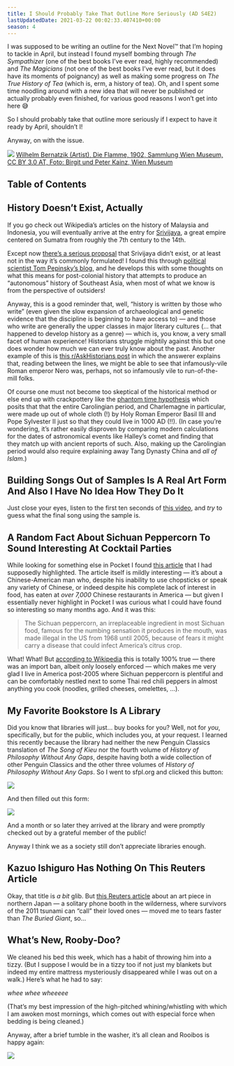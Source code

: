 ```yaml
---
title: I Should Probably Take That Outline More Seriously (AD S4E2)
lastUpdatedDate: 2021-03-22 00:02:33.407410+00:00
season: 4
---
```


<!-- markdownlint-disable no-emphasis-as-header -->

I was supposed to be writing an outline for the Next Novel™️ that I’m hoping to tackle in April, but instead I found myself bombing through *The Sympathizer* (one of the best books I’ve ever read, highly recommended) and *The Magicians* (not one of the best books I’ve ever read, but it does have its moments of poignancy) as well as making some progress on *The True History of Tea* (which is, erm, a history of tea). Oh, and I spent some time noodling around with a new idea that will never be published or actually probably even finished, for various good reasons I won’t get into here 😅

So I should probably take that outline more seriously if I expect to have it ready by April, shouldn’t I!

Anyway, on with the issue.

 ![](https://buttondown-attachments.s3.us-west-2.amazonaws.com/images/cfa501f9-0460-45c3-901b-bb820344e842.jpg)
[Wilhelm Bernatzik (Artist), Die Flamme, 1902, Sammlung Wien Museum, CC BY 3.0 AT, Foto: Birgit und Peter Kainz, Wien Museum](https://sammlung.wienmuseum.at/en/object/1812/)

## Table of Contents

## History Doesn’t Exist, Actually

If you go check out Wikipedia’s articles on the history of Malaysia and Indonesia, you will eventually arrive at the entry for [Srivijaya](https://en.wikipedia.org/wiki/Srivijaya), a great empire centered on Sumatra from roughly the 7th century to the 14th.

Except now [there’s a serious proposal](https://leminhkhai.blog/imagining-srivijaya-a-series/?fbclid=IwAR21qT3hhT_IQiVprSKHTII_B_YyQ9_tyhIph_x0GSPN9Q-xqACsh-cNWJc) that Srivijaya didn’t exist, or at least not in the way it’s commonly formulated! I found this through [political scientist Tom Pepinsky’s blog](https://tompepinsky.com/2021/03/10/on-the-historiography-of-srivijaya/), and he develops this with some thoughts on what this means for post-colonial history that attempts to produce an “autonomous” history of Southeast Asia, when most of what we know is from the perspective of outsiders!

Anyway, this is a good reminder that, well, “history is written by those who write” (even given the slow expansion of archaeological and genetic evidence that the discipline is beginning to have access to) — and those who write are generally the upper classes in major literary cultures (… that happened to develop history as a genre) — which is, you know, a very small facet of human experience! Historians struggle mightily against this but one does wonder how much we can ever truly know about the past. Another example of this is [this r/AskHistorians post](https://www.reddit.com/r/AskHistorians/comments/lzu4el/the_surviving_sources_on_nero_largely_portray_him/) in which the answerer explains that, reading between the lines, we might be able to see that infamously-vile Roman emperor Nero was, perhaps, not so infamously vile to run-of-the-mill folks.

Of course one must not become too skeptical of the historical method or else end up with crackpottery like the [phantom time hypothesis](https://en.wikipedia.org/wiki/Phantom_time_conspiracy_theory) which posits that that the entire Carolingian period, and Charlemagne in particular, were made up out of whole cloth (!) by Holy Roman Emperor Basil III and Pope Sylvester II just so that they could live in 1000 AD (!!). (In case you’re wondering, it’s rather easily disproven by comparing modern calculations for the dates of astronomical events like Halley’s comet and finding that they match up with ancient reports of such. Also, making up the Carolingian period would also require explaining away Tang Dynasty China and *all of Islam*.)

## Building Songs Out of Samples Is A Real Art Form And Also I Have No Idea How They Do It

Just close your eyes, listen to the first ten seconds of [this video](https://youtu.be/5QwOpRh-IfI), and *try* to guess what the final song using the sample is.

## A Random Fact About Sichuan Peppercorn To Sound Interesting At Cocktail Parties

While looking for something else in Pocket I found [this article](https://www.scmp.com/magazines/post-magazine/long-reads/article/2169154/man-who-has-eaten-more-7300-chinese-restaurants) that I had supposedly highlighted. The article itself is mildly interesting — it’s about a Chinese-American man who, despite his inability to use chopsticks or speak any variety of Chinese, or indeed despite his complete lack of interest in food, has eaten at *over 7,000* Chinese restaurants in America — but given I essentially never highlight in Pocket I was curious what I could have found so interesting so many months ago. And it was this:

> The Sichuan peppercorn, an irreplaceable ingredient in most Sichuan food, famous for the numbing sensation it produces in the mouth, was made illegal in the US from 1968 until 2005, because of fears it might carry a disease that could infect America’s citrus crop.

What! What! But [according to Wikipedia](https://en.wikipedia.org/wiki/Sichuan_pepper#US_import_ban) this is totally 100% true — there was an import ban, albeit only loosely enforced — which makes me very glad I live in America post-2005 where Sichuan peppercorn is plentiful and can be comfortably nestled next to some Thai red chili peppers in almost anything you cook (noodles, grilled cheeses, omelettes, …).

## My Favorite Bookstore Is A Library

Did you know that libraries will just… buy books for you? Well, not for *you*, specifically, but for the public, which includes you, at your request. I learned this recently because the library had neither the new Penguin Classics translation of *The Song of Kieu* nor the fourth volume of *History of Philosophy Without Any Gaps*, despite having both a wide collection of other Penguin Classics and the other three volumes of *History of Philosophy Without Any Gaps*. So I went to sfpl.org and clicked this button:

 ![](https://buttondown-attachments.s3.us-west-2.amazonaws.com/images/8a26de79-b825-4ac1-8986-5036a783d27e.png)

And then filled out this form:

 ![](https://buttondown-attachments.s3.us-west-2.amazonaws.com/images/b3402dae-a1c6-49ec-97fe-1289b1d15672.png)

And a month or so later they arrived at the library and were promptly checked out by a grateful member of the public!

Anyway I think we as a society still don’t appreciate libraries enough.

## Kazuo Ishiguro Has Nothing On This Reuters Article

Okay, that title is *a bit* glib. But [this Reuters article](https://widerimage.reuters.com/story/japans-tsunami-survivors-call-lost-loves-on-the-phone-of-the-wind) about an art piece in northern Japan — a solitary phone booth in the wilderness, where survivors of the 2011 tsunami can “call” their loved ones — moved me to tears faster than *The Buried Giant*, so…

## What’s New, Rooby-Doo?

We cleaned his bed this week, which has a habit of throwing him into a tizzy. (But I suppose I would be in a tizzy too if not just my blankets but indeed my entire mattress mysteriously disappeared while I was out on a walk.) Here’s what he had to say:

*whee whee wheeeee*

(That’s my best impression of the high-pitched whining/whistling with which I am awoken most mornings, which comes out with especial force when bedding is being cleaned.)

Anyway, after a brief tumble in the washer, it’s all clean and Rooibos is happy again:

 ![](https://buttondown-attachments.s3.us-west-2.amazonaws.com/images/95a9f6ee-0590-4d12-a375-20d5df06e03a.jpg)